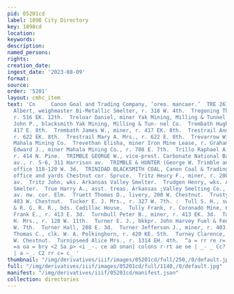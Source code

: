 ```yaml
---
pid: 05201cd
label: 1898 City Directory
key: 1898cd
location: 
keywords: 
description: 
named_persons: 
rights: 
creation_date: 
ingest_date: '2023-08-09'
format: 
source: 
order: '5201'
layout: cmhc_item
text: 'Cn     Canon Goal and Trading Company, ‘oreo. mancaer.’  TRE 267 TUR  Trego
  Albert, weighmaster Bi-Metallic Smelter, r. 318 W. 4th.  Tregoning Thomas, miner,
  r. 516 EK. 12th.  Treloar Daniel, miner Yak Mining, Milling & Tunnel Co.  Treloar
  John P., blacksmith Yak Mining, Milling & Tun- nel Co.  Trembath Hugh, miner, r.
  417 E. 8th.  Trembath James W., miner, r. 417 EK. 8th.  Trestrail Andrew, miner,
  r. 622 EK. 8th.  Trestrail Mary A. Mrs., r. 622 E. 8th.  Trevarrow William, miner
  Mahala Mining Co.  Trevethan Elisha, miner Iron Mine Lease, r. Graham Pk.  Trezise
  Edward J., miner Mahala Mining Co., r. 708 E. 7th.  Trillo Raphael A., musician,
  r. 414 N. Pine.  TRIMBLE GEORGE W., vice-prest. Carbonate National Bank, 311 Harrison
  av., r. 5-6, 311 Harrison av.  TRIMBLE & HUNTER (George W. Trimble and A. V. Hunter),
  office 118-120 W. 3d.  TRINIDAD BLACKSMITH COAL, Canon Coal & Trading Co. agts,
  office and yards Chestnut cor. Spruce.  Tritz Heury F., miner, r. 200 8S. Toledo
  av.  Tritz John, wks. Arkansas Valley Smelter.  Trudgen Henry, wks. Arkansas Valley
  Smelter.  True Harry A., asst. treas. Arkansas ;Valley Smelting Co., r. Harrison
  av. nw. cor. Elm.  Truett Thomas D., livery, 200 W. Chestnut.  Trusty Davis, r.
  403 W. Chestnut.  Tucker E. J. Mrs., r. 327 W. 7th. :  Tull S. H., switchman D.
  & R. G. R. R., bds. Cadillac House.  Tully Frank, r. Coronado Mine, 600.E. 7th.  Turnbull
  Frank E., r. 413 E. 3d.  Turnbull Peter B., miner, r. 413 EK. 3d.  Turnbull Emily
  H. Mrs., r. 128 W. 11th.  Turner E. J., bkkpr. John Harvey Fuel & Feed Co., r. 132
  W. 7th.  Turner Hall, 208 E. 3d.  Turner Jefferson J., miner, r. 403 W. Chestnut.  Turner
  Thomas C., clk. W. A. Polkinghorn, r. 420 KE. 5th.  Turney Clarence, miner, r. 145
  W. Chestnut.  Turnipseed Alice Mrs., r. 1314 EH. 4th.  “a = rr re r= go Cc-2 — nf
  =a oa = bry <2 Sa p> <i _-. ce aD onan] colons r-rt ae oe | _- _ Cc? C2 — me oe
  | a —_. C2 rr c= c_ '
thumbnail: "/img/derivatives/iiif/images/05201cd/full/250,/0/default.jpg"
full: "/img/derivatives/iiif/images/05201cd/full/1140,/0/default.jpg"
manifest: "/img/derivatives/iiif/05201cd/manifest.json"
collection: directories
---
```

